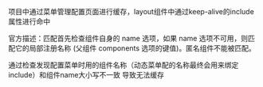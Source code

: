 项目中通过菜单管理配置页面进行缓存，layout组件中通过keep-alive的include属性进行命中

官方描述：匹配首先检查组件自身的 name 选项，如果 name 选项不可用，则匹配它的局部注册名称 (父组件 components 选项的键值)。匿名组件不能被匹配。

通过检查发现配置菜单时用的组件名称（动态菜单配的名称最终会用来绑定include）和组件name大小写不一致 导致无法缓存